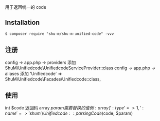用于返回统一的 code

## Installation

```shell
$ composer require "shu-m/shu-m-unified-code" -vvv
```

## 注册

config -> app.php -> providers 添加 ShuM\Unifiedcode\UnifiedcodeServiceProvider::class
config -> app.php -> aliases 添加 'Unifiedcode' => ShuM\Unifiedcode\Facades\Unifiedcode::class,

## 使用

int $code 返回码
array $param 需要替换的值  例: array(':type' => 1, ':name' => 'shum')
Unifiedcode::parsingCode($code, $param)